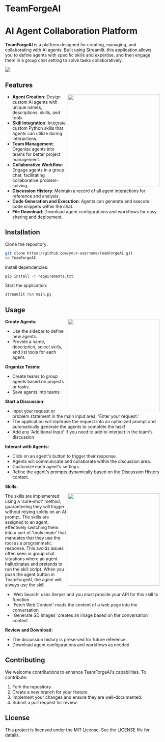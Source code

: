 # TeamForgeAI


# AI Agent Collaboration Platform

**TeamForgeAI** is a platform designed for creating, managing, and collaborating with AI agents. Built using Streamlit, this application allows you to define agents with specific skills and expertise, and then engage them in a group chat setting to solve tasks collaboratively.

<img src="https://2acrestudios.com/wp-content/uploads/2024/05/Screenshot-2024-05-24-at-6.48.27 AM.png" />


## Features

<img src ="https://2acrestudios.com/wp-content/uploads/2024/05/00016-1652154937.png" align="right" style="width: 300px;" />

- **Agent Creation**: Design custom AI agents with unique names, descriptions, skills, and tools.
- **Skill Integration**: Integrate custom Python skills that agents can utilize during interactions.
- **Team Management**: Organize agents into teams for better project management.
- **Collaborative Workflow**: Engage agents in a group chat, facilitating collaborative problem-solving.
- **Discussion History**: Maintain a record of all agent interactions for reference and analysis.
- **Code Generation and Execution**: Agents can generate and execute code snippets within the chat.
- **File Download**: Download agent configurations and workflows for easy sharing and deployment.

## Installation

Clone the repository:
```bash
git clone https://github.com/your-username/TeamForgeAI.git
cd TeamForgeAI
```

Install dependencies:
```bash
pip install -r requirements.txt
```

Start the application:
```bash
streamlit run main.py
```

## Usage

<img src="https://2acrestudios.com/wp-content/uploads/2024/05/grid-0006.png" align="right" style="width: 300px;" />

**Create Agents:**
- Use the sidebar to define new agents.
- Provide a name, description, select skills, and list tools for each agent.

**Organize Teams:**
- Create teams to group agents based on projects or tasks.
- Save agents into teams

**Start a Discussion:**
- Input your request or problem statement in the main input area, 'Enter your request.'
- The application will rephrase the request into an optimized prompt and automatically generate the agents to complete the task!
- Add any 'Additional Input' if you need to add to interject in the team's discussion

**Interact with Agents:**
- Click on an agent's button to trigger their response.
- Agents will communicate and collaborate within the discussion area.
- Customize each agent's settings.
- Refine the agent's prompts dynamically based on the Discussion History context.

**Skills:**

<img src ="https://2acrestudios.com/wp-content/uploads/2024/05/00017-1652154938.png" align="right" style="width: 300px;" />

The skills are implemented using a 'sure-shot' method, guaranteeing they will trigger without relying solely on an AI prompt. The skills are assigned to an agent, effectively switching them into a sort of 'tools mode' that mandates that they use the tool as a programmatic response. This avoids issues often seen in group chat situations where an agent hallucinates and pretends to run the skill script. When you push the agent button in TeamForgeAI, the agent will always use the skill.
- 'Web Search' uses Serper and you must provide your API for this skill to function
- 'Fetch Web Content' reads the content of a web page into the conversation
- 'Generate SD Images' creates an image based on the conversation context

**Review and Download:**
- The discussion history is preserved for future reference.
- Download agent configurations and workflows as needed.

## Contributing

We welcome contributions to enhance TeamForgeAI's capabilities. To contribute:
1. Fork the repository.
2. Create a new branch for your feature.
3. Implement your changes and ensure they are well-documented.
4. Submit a pull request for review.

## License

This project is licensed under the MIT License. See the LICENSE file for details.

